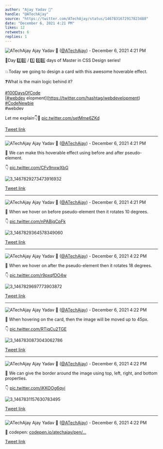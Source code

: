 ```yaml
---
author: "Ajay Yadav 🎯"
handle: "@ATechAjay"
source: "https://twitter.com/ATechAjay/status/1467831672917823488"
date: "December 6, 2021 4:21 PM"
likes: 12
retweets: 6
replies: 1
---
```

![ATechAjay](https://pbs.twimg.com/profile_images/1485567675111981057/mLsrcZdB_normal.jpg)
Ajay Yadav 🎯 ([@ATechAjay](https://twitter.com/ATechAjay)) - December 6, 2021 4:21 PM

💚Day 2️⃣0️⃣ /  1️⃣ 0️⃣0️⃣ days of Master in CSS Design series!

💥Today we going to design a card with this awesome hoverable effect.

❓What is the main logic behind it?

[#100DaysOfCode](https://twitter.com/hashtag/100DaysOfCode)  
[[#webdev](https://twitter.com/hashtag/webdev) elopment](https://twitter.com/hashtag/webdevelopment)  
[#CodeNewbie](https://twitter.com/hashtag/CodeNewbie)  
#webdev 

Let me explain👇🧵 [pic.twitter.com/setMme6ZKd](https://twitter.com/ATechAjay/status/1467831672917823488/photo/1)

[Tweet link](https://twitter.com/ATechAjay/status/1467831672917823488)

---

![ATechAjay](https://pbs.twimg.com/profile_images/1485567675111981057/mLsrcZdB_normal.jpg)
Ajay Yadav 🎯 ([@ATechAjay](https://twitter.com/ATechAjay)) - December 6, 2021 4:21 PM

👀 We can make this hoverable effect using before and after pseudo-element.

👇 [pic.twitter.com/CFv9nxwXbG](https://twitter.com/ATechAjay/status/1467831680396251137/photo/1)

![3_1467829273473916932](https://pbs.twimg.com/media/FF7G8oRVIAQfOKA.jpg)

[Tweet link](https://twitter.com/ATechAjay/status/1467831680396251137)

---

![ATechAjay](https://pbs.twimg.com/profile_images/1485567675111981057/mLsrcZdB_normal.jpg)
Ajay Yadav 🎯 ([@ATechAjay](https://twitter.com/ATechAjay)) - December 6, 2021 4:21 PM

👀 When we hover on before pseudo-element then it rotates 10 degrees.

👇 [pic.twitter.com/nPABjqCpFk](https://twitter.com/ATechAjay/status/1467831686960353281/photo/1)

![3_1467829364578349060](https://pbs.twimg.com/media/FF7HB7qUcAQEUIv.jpg)

[Tweet link](https://twitter.com/ATechAjay/status/1467831686960353281)

---

![ATechAjay](https://pbs.twimg.com/profile_images/1485567675111981057/mLsrcZdB_normal.jpg)
Ajay Yadav 🎯 ([@ATechAjay](https://twitter.com/ATechAjay)) - December 6, 2021 4:22 PM

👀 When we hover on after the pseudo-element then it rotates 18 degrees.

👇 [pic.twitter.com/r9pxqfDO4w](https://twitter.com/ATechAjay/status/1467831693348245506/photo/1)

![3_1467829697773903872](https://pbs.twimg.com/media/FF7HVU6VIAAsyhg.jpg)

[Tweet link](https://twitter.com/ATechAjay/status/1467831693348245506)

---

![ATechAjay](https://pbs.twimg.com/profile_images/1485567675111981057/mLsrcZdB_normal.jpg)
Ajay Yadav 🎯 ([@ATechAjay](https://twitter.com/ATechAjay)) - December 6, 2021 4:22 PM

👀 When hovering on the card, then the image will be moved up to 45px.

👇 [pic.twitter.com/RTiqCu2TGE](https://twitter.com/ATechAjay/status/1467831700478521344/photo/1)

![3_1467830873043062786](https://pbs.twimg.com/media/FF7IZvIVUAIJAnh.jpg)

[Tweet link](https://twitter.com/ATechAjay/status/1467831700478521344)

---

![ATechAjay](https://pbs.twimg.com/profile_images/1485567675111981057/mLsrcZdB_normal.jpg)
Ajay Yadav 🎯 ([@ATechAjay](https://twitter.com/ATechAjay)) - December 6, 2021 4:22 PM

👀 We can give the border around the image using top, left, right, and bottom properties.

👇 [pic.twitter.com/iKKOOg6qyi](https://twitter.com/ATechAjay/status/1467831707264970758/photo/1)

![3_1467831157630783495](https://pbs.twimg.com/media/FF7IqTTVUAcBoK6.jpg)

[Tweet link](https://twitter.com/ATechAjay/status/1467831707264970758)

---

![ATechAjay](https://pbs.twimg.com/profile_images/1485567675111981057/mLsrcZdB_normal.jpg)
Ajay Yadav 🎯 ([@ATechAjay](https://twitter.com/ATechAjay)) - December 6, 2021 4:22 PM

👀 codepen:
[codepen.io/atechajay/pen/…](https://codepen.io/atechajay/pen/mdBVMaK)

[Tweet link](https://twitter.com/ATechAjay/status/1467831710234468354)